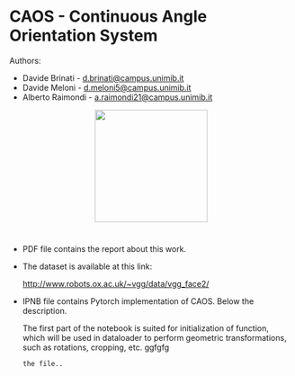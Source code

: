 # CAOS -  Continuous Angle Orientation System

Authors:
- Davide Brinati - d.brinati@campus.unimib.it
- Davide Meloni - d.meloni5@campus.unimib.it
- Alberto Raimondi - a.raimondi21@campus.unimib.it


<p align="center">
  <img width="200" height="200" src="https://github.com/done1892/Advanced-Machine-Learning-Project/blob/master/pics/logo.png">
</p>

# 

- PDF file contains the report about this work.

* The dataset is available at this link:

  http://www.robots.ox.ac.uk/~vgg/data/vgg_face2/

- IPNB file contains Pytorch implementation of CAOS. Below the description.

  The first part of the notebook is suited for initialization of function, which will be used in dataloader to perform geometric transformations, such as rotations, cropping, etc.
  ggfgfg

      the file..
